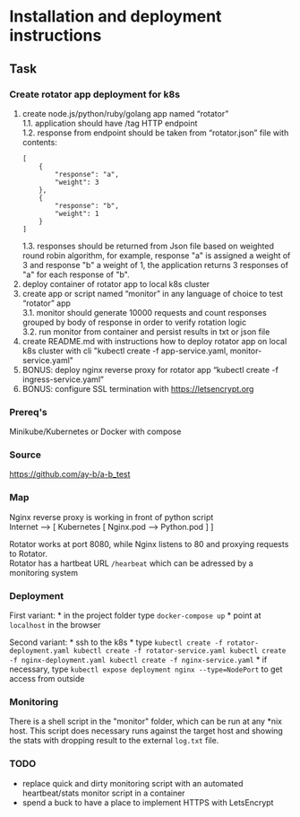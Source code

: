 # Installation and deployment instructions

## Task
### Create rotator app deployment for k8s 
1. create node.js/python/ruby/golang app named “rotator”  
    1.1. application should have /tag HTTP endpoint  
    1.2. response from endpoint should be taken from “rotator.json” file with contents:  
    ```
    [
        {
            "response": "a",
            "weight": 3
        },
        {
            "response": "b",
            "weight": 1
        }
    ]
    ```
    1.3. responses should be returned from Json file based on weighted round robin
    algorithm, for example, response "a" is assigned a weight of 3 and response "b" a
    weight of 1, the application returns 3 responses of "a" for each response of "b".  
2. deploy container of rotator app to local k8s cluster  
3. create app or script named “monitor” in any language of choice to test “rotator” app  
    3.1. monitor should generate 10000 requests and count responses grouped by body
    of response in order to verify rotation logic  
    3.2. run monitor from container and persist results in txt or json file  
4. create README.md with instructions how to deploy rotator app on local k8s cluster with cli
"kubectl create -f app-service.yaml, monitor-service.yaml"  
5. BONUS: deploy nginx reverse proxy for rotator app “kubectl create -f
ingress-service.yaml”  
6. BONUS: configure SSL termination with https://letsencrypt.org  

### Prereq's
Minikube/Kubernetes or Docker with compose

### Source
https://github.com/ay-b/a-b_test

### Map
Nginx reverse proxy is working in front of python script  
Internet --> [ Kubernetes [ Nginx.pod --> Python.pod ] ]  

Rotator works at port 8080, while Nginx listens to 80 and proxying requests to Rotator.  
Rotator has a hartbeat URL `/hearbeat` which can be adressed by a monitoring system

### Deployment
First variant:
    * in the project folder type `docker-compose up`
    * point at `localhost` in the browser 

Second variant:
    * ssh to the k8s 
    * type
    ```
     kubectl create -f rotator-deployment.yaml
     kubectl create -f rotator-service.yaml
     kubectl create -f nginx-deployment.yaml
     kubectl create -f nginx-service.yaml
    ```
    * if necessary, type `kubectl expose deployment nginx --type=NodePort` to get access from outside

### Monitoring
There is a shell script in the "monitor" folder, which can be run at any *nix host. This script does necessary runs against the target host and showing the stats with dropping result to the external `log.txt` file.  

### TODO 
- replace quick and dirty monitoring script with an automated heartbeat/stats monitor script in a container  
- spend a buck to have a place to implement HTTPS with LetsEncrypt


